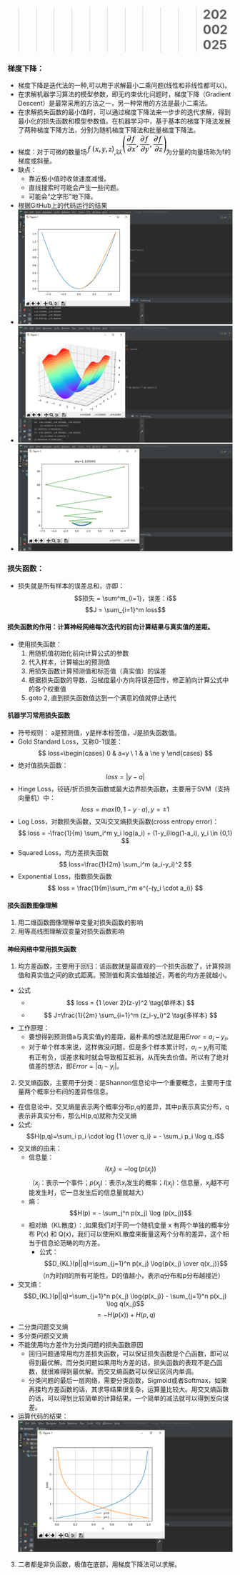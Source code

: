 >>>>>>>>>>> # 202002025
### 梯度下降：
+ 梯度下降是迭代法的一种,可以用于求解最小二乘问题(线性和非线性都可以)。
+ 在求解机器学习算法的模型参数，即无约束优化问题时，梯度下降（Gradient Descent）是最常采用的方法之一，另一种常用的方法是最小二乘法。
+ 在求解损失函数的最小值时，可以通过梯度下降法来一步步的迭代求解，得到最小化的损失函数和模型参数值。在机器学习中，基于基本的梯度下降法发展了两种梯度下降方法，分别为随机梯度下降法和批量梯度下降法。
+ 梯度：对于可微的数量场![](5.png),以![](6.png)为分量的向量场称为f的梯度或斜量。
+ 缺点：
    + 靠近极小值时收敛速度减慢。
    + 直线搜索时可能会产生一些问题。
    + 可能会“之字形”地下降。
+ 根据GitHub上的代码运行的结果
+ ![](1.png)
+ ![](2.png)
+ ![](3.png)
  
### 损失函数：
+ 损失就是所有样本的误差总和，亦即：$$损失 = \sum^m_{i=1}，误差：i$$ $$J = \sum_{i=1}^m loss$$
#### 损失函数的作用：计算神经网络每次迭代的前向计算结果与真实值的差距。
+ 使用损失函数：
    1. 用随机值初始化前向计算公式的参数
    2. 代入样本，计算输出的预测值
    3. 用损失函数计算预测值和标签值（真实值）的误差
    4. 根据损失函数的导数，沿梯度最小方向将误差回传，修正前向计算公式中的各个权重值
    5. goto 2, 直到损失函数值达到一个满意的值就停止迭代
   

#### 机器学习常用损失函数
+ 符号规则： a是预测值，y是样本标签值，J是损失函数值。
+ Gold Standard Loss，又称0-1误差：$$ loss=\begin{cases} 0 & a=y \ 1 & a \ne y \end{cases} $$
+ 绝对值损失函数：$$ loss = |y-a| $$
+ Hinge Loss，铰链/折页损失函数或最大边界损失函数，主要用于SVM（支持向量机）中：$$ loss=max(0,1-y \cdot a), y=\pm 1 $$
+ Log Loss，对数损失函数，又叫交叉熵损失函数(cross entropy error)：$$ loss = -\frac{1}{m} \sum_i^m y_i log(a_i) + (1-y_i)log(1-a_i), y_i \in {0,1} $$
+ Squared Loss，均方差损失函数 $$ loss=\frac{1}{2m} \sum_i^m (a_i-y_i)^2 $$
+ Exponential Loss，指数损失函数 $$ loss = \frac{1}{m}\sum_i^m e^{-(y_i \cdot a_i)} $$


#### 损失函数图像理解
1. 用二维函数图像理解单变量对损失函数的影响
2. 用等高线图理解双变量对损失函数影响

#### 神经网络中常用损失函数
1. 均方差函数，主要用于回归：该函数就是最直观的一个损失函数了，计算预测值和真实值之间的欧式距离。预测值和真实值越接近，两者的均方差就越小。
+ 公式
    + $$ loss = {1 \over 2}(z-y)^2 \tag{单样本} $$
    + $$ J=\frac{1}{2m} \sum_{i=1}^m (z_i-y_i)^2 \tag{多样本} $$
+ 工作原理：
    + 要想得到预测值a与真实值y的差距，最朴素的想法就是用$Error=a_i-y_i$。
    + 对于单个样本来说，这样做没问题，但是多个样本累计时，$a_i-y_i$有可能有正有负，误差求和时就会导致相互抵消，从而失去价值。所以有了绝对值差的想法，即$Error=|a_i-y_i|$。
  
2. 交叉熵函数，主要用于分类：是Shannon信息论中一个重要概念，主要用于度量两个概率分布间的差异性信息。
+ 在信息论中，交叉熵是表示两个概率分布p,q的差异，其中p表示真实分布，q表示非真实分布，那么H(p,q)就称为交叉熵
+ 公式:$$H(p,q)=\sum_i p_i \cdot log {1 \over q_i} = - \sum_i p_i \log q_i$$
+ 交叉熵的由来：
    + 信息量：$$I(x_j) = -\log (p(x_j))$$（$x_j$：表示一个事件；$p(x_j)$：表示$x_i$发生的概率；$I(x_j)$：信息量，$x_j$越不可能发生时，它一旦发生后的信息量就越大）
    + 熵：$$H(p) = - \sum_j^n p(x_j) \log (p(x_j))$$
    + 相对熵（KL散度）：,如果我们对于同一个随机变量 x 有两个单独的概率分布 P(x) 和 Q(x)，我们可以使用KL散度来衡量这两个分布的差异，这个相当于信息论范畴的均方差。
        + 公式：$$D_{KL}(p||q)=\sum_{j=1}^n p(x_j) \log{p(x_j) \over q(x_j)}$$（n为时间的所有可能性。D的值越小，表示q分布和p分布越接近）
+ 交叉熵：$$D_{KL}(p||q)=\sum_{j=1}^n p(x_j) \log{p(x_j)} - \sum_{j=1}^n p(x_j) \log q(x_j)$$ $$ =- H(p(x)) + H(p,q) $$
+ 二分类问题交叉熵
+ 多分类问题交叉熵
+ 不能使用均方差作为分类问题的损失函数原因
    + 回归问题通常用均方差损失函数，可以保证损失函数是个凸函数，即可以得到最优解。而分类问题如果用均方差的话，损失函数的表现不是凸函数，就很难得到最优解。而交叉熵函数可以保证区间内单调。
    + 分类问题的最后一层网络，需要分类函数，Sigmoid或者Softmax，如果再接均方差函数的话，其求导结果很复杂，运算量比较大。用交叉熵函数的话，可以得到比较简单的计算结果，一个简单的减法就可以得到反向误差。
+ 运算代码的结果：![](4.png)

3. 二者都是非负函数，极值在底部，用梯度下降法可以求解。
   